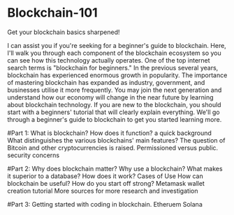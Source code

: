 # Blockchain-101
Get your blockchain basics sharpened!

I can assist you if you're seeking for a beginner's guide to blockchain. Here, I'll walk you through each component of the blockchain ecosystem so you can see how this technology actually operates. One of the top internet search terms is "blockchain for beginners." In the previous several years, blockchain has experienced enormous growth in popularity. The importance of mastering blockchain has expanded as industry, government, and businesses utilise it more frequently. You may join the next generation and understand how our economy will change in the near future by learning about blockchain technology. If you are new to the blockchain, you should start with a beginners' tutorial that will clearly explain everything.
We'll go through a beginner's guide to blockchain to get you started learning more.

#Part 1: What is blockchain?
How does it function?
a quick background
What distinguishes the various blockchains' main features?
The question of Bitcoin and other cryptocurrencies is raised.
Permissioned versus public.
security concerns

#Part 2: Why does blockchain matter?
Why use a blockchain?
What makes it superior to a database?
How does it work?
Cases of Use How can blockchain be useful?
How do you start off strong?
Metamask wallet creation tutorial
More sources for more research and investigation

#Part 3: Getting started with coding in blockchain.
Etheruem
Solana
